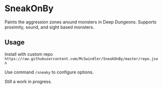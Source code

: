 # SneakOnBy

Paints the aggression zones around monsters in Deep Dungeons. Supports proximity, sound, and sight based monsters.

## Usage

Install with custom repo `https://raw.githubusercontent.com/McSwindler/SneakOnBy/master/repo.json`

Use command `/sneaky` to configure options.

Still a work in progress.